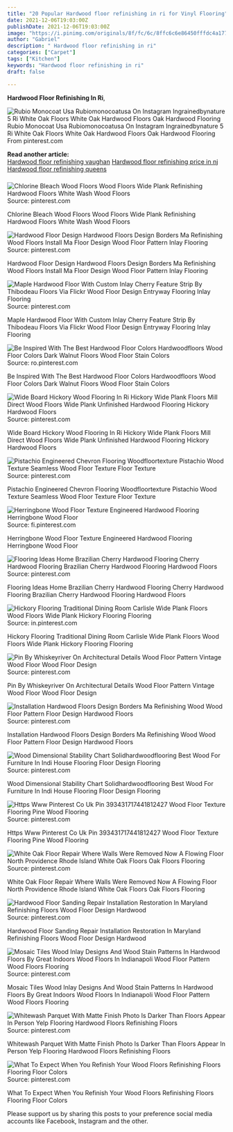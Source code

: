 ```yaml
---
title: "20 Popular Hardwood floor refinishing in ri for Vinyl Flooring"
date: 2021-12-06T19:03:00Z
publishDate: 2021-12-06T19:03:00Z
image: "https://i.pinimg.com/originals/8f/fc/6c/8ffc6c6e86450fffdc4a17713dc08cd8.jpg"
author: "Gabriel"
description: " Hardwood floor refinishing in ri"
categories: ["Carpet"]
tags: ["Kitchen"]
keywords: "Hardwood floor refinishing in ri"
draft: false

---
```

<!-- Head tag Code -->
**Hardwood Floor Refinishing In Ri**, 

![Rubio Monocoat Usa Rubiomonocoatusa On Instagram Ingrainedbynature 5 Ri White Oak Floors White Oak Hardwood Floors Oak Hardwood Flooring](https://i.pinimg.com/originals/a4/24/91/a424910abff22880ce386dc370c466e3.jpg "Rubio Monocoat Usa Rubiomonocoatusa On Instagram Ingrainedbynature 5 Ri White Oak Floors White Oak Hardwood Floors Oak Hardwood Flooring")
Rubio Monocoat Usa Rubiomonocoatusa On Instagram Ingrainedbynature 5 Ri White Oak Floors White Oak Hardwood Floors Oak Hardwood Flooring From pinterest.com

**Read another article:**  
[Hardwood floor refinishing vaughan](/hardwood-floor-refinishing-vaughan/)
[Hardwood floor refinishing price in nj](/hardwood-floor-refinishing-price-in-nj/)
[Hardwood floor refinishing queens](/hardwood-floor-refinishing-queens/)




### 

 


![Chlorine Bleach Wood Floors Wood Floors Wide Plank Refinishing Hardwood Floors White Wash Wood Floors](https://i.pinimg.com/originals/75/13/1c/75131c123ce702c4ed960e58539b7487.jpg "Chlorine Bleach Wood Floors Wood Floors Wide Plank Refinishing Hardwood Floors White Wash Wood Floors")
Source: pinterest.com

Chlorine Bleach Wood Floors Wood Floors Wide Plank Refinishing Hardwood Floors White Wash Wood Floors  

![Hardwood Floor Design Hardwood Floors Design Borders Ma Refinishing Wood Floors Install Ma Floor Design Wood Floor Pattern Inlay Flooring](https://i.pinimg.com/originals/d3/75/71/d37571e8c1fc07c657fd9e1fd0196752.jpg "Hardwood Floor Design Hardwood Floors Design Borders Ma Refinishing Wood Floors Install Ma Floor Design Wood Floor Pattern Inlay Flooring")
Source: pinterest.com

Hardwood Floor Design Hardwood Floors Design Borders Ma Refinishing Wood Floors Install Ma Floor Design Wood Floor Pattern Inlay Flooring  

![Maple Hardwood Floor With Custom Inlay Cherry Feature Strip By Thibodeau Floors Via Flickr Wood Floor Design Entryway Flooring Inlay Flooring](https://i.pinimg.com/736x/00/be/1b/00be1b9fc92d7bc7abbefe5a86ee2516--maple-hardwood-floors-flooring-ideas.jpg "Maple Hardwood Floor With Custom Inlay Cherry Feature Strip By Thibodeau Floors Via Flickr Wood Floor Design Entryway Flooring Inlay Flooring")
Source: pinterest.com

Maple Hardwood Floor With Custom Inlay Cherry Feature Strip By Thibodeau Floors Via Flickr Wood Floor Design Entryway Flooring Inlay Flooring  

![Be Inspired With The Best Hardwood Floor Colors Hardwoodfloors Wood Floor Colors Dark Walnut Floors Wood Floor Stain Colors](https://i.pinimg.com/originals/d1/8b/64/d18b64b182231a6c4c8f709094aac00d.jpg "Be Inspired With The Best Hardwood Floor Colors Hardwoodfloors Wood Floor Colors Dark Walnut Floors Wood Floor Stain Colors")
Source: ro.pinterest.com

Be Inspired With The Best Hardwood Floor Colors Hardwoodfloors Wood Floor Colors Dark Walnut Floors Wood Floor Stain Colors  

![Wide Board Hickory Wood Flooring In Ri Hickory Wide Plank Floors Mill Direct Wood Floors Wide Plank Unfinished Hardwood Flooring Hickory Hardwood Floors](https://i.pinimg.com/564x/10/8b/19/108b193355c07a429c7326ba12432cff--hickory-hardwood-flooring-kitchen-flooring.jpg "Wide Board Hickory Wood Flooring In Ri Hickory Wide Plank Floors Mill Direct Wood Floors Wide Plank Unfinished Hardwood Flooring Hickory Hardwood Floors")
Source: pinterest.com

Wide Board Hickory Wood Flooring In Ri Hickory Wide Plank Floors Mill Direct Wood Floors Wide Plank Unfinished Hardwood Flooring Hickory Hardwood Floors  

![Pistachio Engineered Chevron Flooring Woodfloortexture Pistachio Wood Texture Seamless Wood Floor Texture Floor Texture](https://i.pinimg.com/474x/44/23/49/442349c6da6e4d97834069cc760c4dac.jpg "Pistachio Engineered Chevron Flooring Woodfloortexture Pistachio Wood Texture Seamless Wood Floor Texture Floor Texture")
Source: pinterest.com

Pistachio Engineered Chevron Flooring Woodfloortexture Pistachio Wood Texture Seamless Wood Floor Texture Floor Texture  

![Herringbone Wood Floor Texture Engineered Hardwood Flooring Herringbone Wood Floor](https://i.pinimg.com/originals/d3/a0/cc/d3a0ccc690528b1b37405d7c914b7102.jpg "Herringbone Wood Floor Texture Engineered Hardwood Flooring Herringbone Wood Floor")
Source: fi.pinterest.com

Herringbone Wood Floor Texture Engineered Hardwood Flooring Herringbone Wood Floor  

![Flooring Ideas Home Brazilian Cherry Hardwood Flooring Cherry Hardwood Flooring Brazilian Cherry Hardwood Flooring Hardwood Floors](https://i.pinimg.com/originals/7b/21/1e/7b211e7a9fc2d6a0a9c977e8566a1a9f.jpg "Flooring Ideas Home Brazilian Cherry Hardwood Flooring Cherry Hardwood Flooring Brazilian Cherry Hardwood Flooring Hardwood Floors")
Source: pinterest.com

Flooring Ideas Home Brazilian Cherry Hardwood Flooring Cherry Hardwood Flooring Brazilian Cherry Hardwood Flooring Hardwood Floors  

![Hickory Flooring Traditional Dining Room Carlisle Wide Plank Floors Wood Floors Wide Plank Hickory Flooring Flooring](https://i.pinimg.com/originals/0f/2e/37/0f2e3774f0cb68d34243b5b7899300b4.png "Hickory Flooring Traditional Dining Room Carlisle Wide Plank Floors Wood Floors Wide Plank Hickory Flooring Flooring")
Source: in.pinterest.com

Hickory Flooring Traditional Dining Room Carlisle Wide Plank Floors Wood Floors Wide Plank Hickory Flooring Flooring  

![Pin By Whiskeyriver On Architectural Details Wood Floor Pattern Vintage Wood Floor Wood Floor Design](https://i.pinimg.com/originals/5f/ba/3d/5fba3d920ada99909003913b9a04a620.jpg "Pin By Whiskeyriver On Architectural Details Wood Floor Pattern Vintage Wood Floor Wood Floor Design")
Source: pinterest.com

Pin By Whiskeyriver On Architectural Details Wood Floor Pattern Vintage Wood Floor Wood Floor Design  

![Installation Hardwood Floors Design Borders Ma Refinishing Wood Wood Floor Pattern Floor Design Hardwood Floors](https://i.pinimg.com/originals/36/06/10/3606104b2644c747f8baa71db834d333.jpg "Installation Hardwood Floors Design Borders Ma Refinishing Wood Wood Floor Pattern Floor Design Hardwood Floors")
Source: pinterest.com

Installation Hardwood Floors Design Borders Ma Refinishing Wood Wood Floor Pattern Floor Design Hardwood Floors  

![Wood Dimensional Stability Chart Solidhardwoodflooring Best Wood For Furniture In Indi House Flooring Floor Design Flooring](https://i.pinimg.com/736x/b2/50/8e/b2508e40668c62685a9b5b3efe565389.jpg "Wood Dimensional Stability Chart Solidhardwoodflooring Best Wood For Furniture In Indi House Flooring Floor Design Flooring")
Source: pinterest.com

Wood Dimensional Stability Chart Solidhardwoodflooring Best Wood For Furniture In Indi House Flooring Floor Design Flooring  

![Https Www Pinterest Co Uk Pin 393431717441812427 Wood Floor Texture Flooring Pine Wood Flooring](https://i.pinimg.com/564x/d5/22/bc/d522bc478cd5c65d2d5be0bbfa808f6c.jpg "Https Www Pinterest Co Uk Pin 393431717441812427 Wood Floor Texture Flooring Pine Wood Flooring")
Source: pinterest.com

Https Www Pinterest Co Uk Pin 393431717441812427 Wood Floor Texture Flooring Pine Wood Flooring  

![White Oak Floor Repair Where Walls Were Removed Now A Flowing Floor North Providence Rhode Island White Oak Floors Oak Floors Flooring](https://i.pinimg.com/originals/b1/35/05/b1350539b8052f40d404282cfd95dcb2.jpg "White Oak Floor Repair Where Walls Were Removed Now A Flowing Floor North Providence Rhode Island White Oak Floors Oak Floors Flooring")
Source: pinterest.com

White Oak Floor Repair Where Walls Were Removed Now A Flowing Floor North Providence Rhode Island White Oak Floors Oak Floors Flooring  

![Hardwood Floor Sanding Repair Installation Restoration In Maryland Refinishing Floors Wood Floor Design Hardwood](https://i.pinimg.com/originals/d1/2f/9f/d12f9fd7b2d792ab7cb07a5616c8003a.jpg "Hardwood Floor Sanding Repair Installation Restoration In Maryland Refinishing Floors Wood Floor Design Hardwood")
Source: pinterest.com

Hardwood Floor Sanding Repair Installation Restoration In Maryland Refinishing Floors Wood Floor Design Hardwood  

![Mosaic Tiles Wood Inlay Designs And Wood Stain Patterns In Hardwood Floors By Great Indoors Wood Floors In Indianapoli Wood Floor Pattern Wood Floors Flooring](https://i.pinimg.com/originals/55/7a/a6/557aa6b8c516a3b803af911c4f3edf46.jpg "Mosaic Tiles Wood Inlay Designs And Wood Stain Patterns In Hardwood Floors By Great Indoors Wood Floors In Indianapoli Wood Floor Pattern Wood Floors Flooring")
Source: pinterest.com

Mosaic Tiles Wood Inlay Designs And Wood Stain Patterns In Hardwood Floors By Great Indoors Wood Floors In Indianapoli Wood Floor Pattern Wood Floors Flooring  

![Whitewash Parquet With Matte Finish Photo Is Darker Than Floors Appear In Person Yelp Flooring Hardwood Floors Refinishing Floors](https://i.pinimg.com/736x/04/14/68/04146852b95709f5dcb643592c6afd68.jpg "Whitewash Parquet With Matte Finish Photo Is Darker Than Floors Appear In Person Yelp Flooring Hardwood Floors Refinishing Floors")
Source: pinterest.com

Whitewash Parquet With Matte Finish Photo Is Darker Than Floors Appear In Person Yelp Flooring Hardwood Floors Refinishing Floors  

![What To Expect When You Refinish Your Wood Floors Refinishing Floors Flooring Floor Colors](https://i.pinimg.com/originals/8f/fc/6c/8ffc6c6e86450fffdc4a17713dc08cd8.jpg "What To Expect When You Refinish Your Wood Floors Refinishing Floors Flooring Floor Colors")
Source: pinterest.com

What To Expect When You Refinish Your Wood Floors Refinishing Floors Flooring Floor Colors  

Please support us by sharing this posts to your preference social media accounts like Facebook, Instagram and the other.

